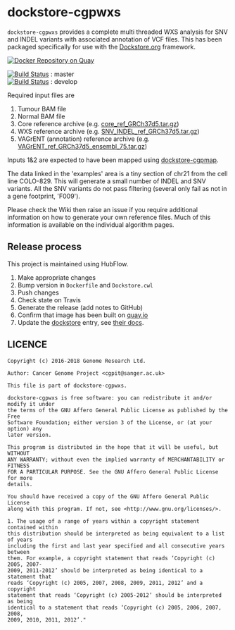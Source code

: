 # dockstore-cgpwxs

`dockstore-cgpwxs` provides a complete multi threaded WXS analysis for SNV and INDEL variants with associated annotation of VCF files.  This has been packaged specifically for use with the [Dockstore.org](https://dockstore.org/) framework.

[![Docker Repository on Quay](https://quay.io/repository/wtsicgp/dockstore-cgpwxs/status "Docker Repository on Quay")](https://quay.io/repository/wtsicgp/dockstore-cgpwxs)

[![Build Status](https://travis-ci.org/cancerit/dockstore-cgpwxs.svg?branch=master)](https://travis-ci.org/cancerit/dockstore-cgpwxs) : master  
[![Build Status](https://travis-ci.org/cancerit/dockstore-cgpwxs.svg?branch=develop)](https://travis-ci.org/cancerit/dockstore-cgpwxs) : develop

Required input files are

1. Tumour BAM file
1. Normal BAM file
1. Core reference archive (e.g. [core_ref_GRCh37d5.tar.gz](ftp://ftp.sanger.ac.uk/pub/cancer/dockstore/human/))
1. WXS reference archive (e.g. [SNV_INDEL_ref_GRCh37d5.tar.gz](ftp://ftp.sanger.ac.uk/pub/cancer/dockstore/human/))
1. VAGrENT (annotation) reference archive (e.g. [VAGrENT_ref_GRCh37d5_ensembl_75.tar.gz](ftp://ftp.sanger.ac.uk/pub/cancer/dockstore/human/))

Inputs 1&2 are expected to have been mapped using [dockstore-cgpmap](https://dockstore.org/containers/quay.io/wtsicgp/dockstore-cgpmap).

The data linked in the 'examples' area is a tiny section of chr21 from the cell line COLO-829.  This will generate a small number of INDEL and SNV variants.
All the SNV variants do not pass filtering (several only fail as not in a gene footprint, 'F009').

Please check the Wiki then raise an issue if you require additional information on how to generate your own reference files.  Much of this information is available on the individual algorithm pages.

## Release process

This project is maintained using HubFlow.

1. Make appropriate changes
1. Bump version in `Dockerfile` and `Dockstore.cwl`
1. Push changes
1. Check state on Travis
1. Generate the release (add notes to GitHub)
1. Confirm that image has been built on [quay.io](https://quay.io/repository/wtsicgp/dockstore-cgpwxs?tab=builds)
1. Update the [dockstore](https://dockstore.org/containers/quay.io/wtsicgp/dockstore-cgpwxs) entry, see [their docs](https://dockstore.org/docs/getting-started-with-dockstore).

## LICENCE

```
Copyright (c) 2016-2018 Genome Research Ltd.

Author: Cancer Genome Project <cgpit@sanger.ac.uk>

This file is part of dockstore-cgpwxs.

dockstore-cgpwxs is free software: you can redistribute it and/or modify it under
the terms of the GNU Affero General Public License as published by the Free
Software Foundation; either version 3 of the License, or (at your option) any
later version.

This program is distributed in the hope that it will be useful, but WITHOUT
ANY WARRANTY; without even the implied warranty of MERCHANTABILITY or FITNESS
FOR A PARTICULAR PURPOSE. See the GNU Affero General Public License for more
details.

You should have received a copy of the GNU Affero General Public License
along with this program. If not, see <http://www.gnu.org/licenses/>.

1. The usage of a range of years within a copyright statement contained within
this distribution should be interpreted as being equivalent to a list of years
including the first and last year specified and all consecutive years between
them. For example, a copyright statement that reads ‘Copyright (c) 2005, 2007-
2009, 2011-2012’ should be interpreted as being identical to a statement that
reads ‘Copyright (c) 2005, 2007, 2008, 2009, 2011, 2012’ and a copyright
statement that reads ‘Copyright (c) 2005-2012’ should be interpreted as being
identical to a statement that reads ‘Copyright (c) 2005, 2006, 2007, 2008,
2009, 2010, 2011, 2012’."
```
